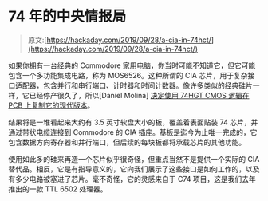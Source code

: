 # 74 年的中央情报局

> 原文:[https://hackaday.com/2019/09/28/a-cia-in-74hct/](https://hackaday.com/2019/09/28/a-cia-in-74hct/)

如果你拥有一台经典的 Commodore 家用电脑，你当时可能不知道它，但它可能包含一个多功能集成电路，称为 MOS6526。这种所谓的 CIA 芯片，用于复杂接口适配器，包含并行和串行端口、计时器和时间计数器。像许多类似的经典硅片一样，它已经停产很久了，所以[Daniel Molina] [决定使用 74HGT CMOS 逻辑在 PCB 上复制它的现代版本](https://hackaday.io/project/167744-74hct6526)。

结果将是一堆看起来大约有 3.5 英寸软盘大小的板，覆盖着表面贴装 74 芯片，并通过带状电缆连接到 Commodore 的 CIA 插座。基板是迄今为止唯一完成的，它包含数据方向寄存器和并行端口，但后续的每块板都将承载芯片的其他功能。

使用如此多的硅来再造一个芯片似乎很奇怪，但重点当然不是提供一个实际的 CIA 替代品。相反，它是有指导意义的，它向我们展示了这些接口是如何工作的，以及有多少电路被塞进了芯片。毫不奇怪，它的灵感来自于 C74 项目，这是我们去年推出的一款 TTL 6502 处理器。